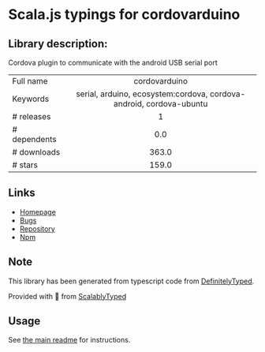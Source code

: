 
# Scala.js typings for cordovarduino


## Library description:
Cordova plugin to communicate with the android USB serial port

|                    |                 |
| ------------------ | :-------------: |
| Full name          | cordovarduino |
| Keywords           | serial, arduino, ecosystem:cordova, cordova-android, cordova-ubuntu |
| # releases         | 1 |
| # dependents       | 0.0 |
| # downloads        | 363.0 |
| # stars            | 159.0 |

## Links
- [Homepage](https://github.com/xseignard/cordovarduino#readme)
- [Bugs](https://github.com/xseignard/cordovarduino/issues)
- [Repository](https://github.com/xseignard/cordovarduino)
- [Npm](https://www.npmjs.com/package/cordovarduino)
    


## Note
This library has been generated from typescript code from [DefinitelyTyped](https://definitelytyped.org).

Provided with :purple_heart: from [ScalablyTyped](https://github.com/oyvindberg/ScalablyTyped)

## Usage
See [the main readme](../../readme.md) for instructions.


